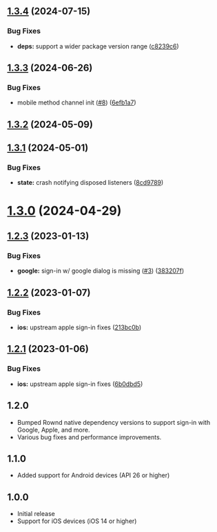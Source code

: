 

## [1.3.4](https://github.com/rownd/flutter/compare/1.3.3...1.3.4) (2024-07-15)


### Bug Fixes

* **deps:** support a wider package version range ([c8239c6](https://github.com/rownd/flutter/commit/c8239c6b66dc9744ab7ce047d76e274f44eb4fbc))

## [1.3.3](https://github.com/rownd/flutter/compare/1.3.2...1.3.3) (2024-06-26)


### Bug Fixes

* mobile method channel init ([#8](https://github.com/rownd/flutter/issues/8)) ([6efb1a7](https://github.com/rownd/flutter/commit/6efb1a790b1625ce5c691ef0fd7cfb4f3960ef50))

## [1.3.2](https://github.com/rownd/flutter/compare/1.3.1...1.3.2) (2024-05-09)

## [1.3.1](https://github.com/rownd/flutter/compare/1.3.0...1.3.1) (2024-05-01)


### Bug Fixes

* **state:** crash notifying disposed listeners ([8cd9789](https://github.com/rownd/flutter/commit/8cd9789ea12e1ff248e7008db1d07bf102057266))

# [1.3.0](https://github.com/rownd/flutter/compare/1.2.3...1.3.0) (2024-04-29)

## [1.2.3](https://github.com/rownd/flutter/compare/1.2.2...1.2.3) (2023-01-13)


### Bug Fixes

* **google:** sign-in w/ google dialog is missing ([#3](https://github.com/rownd/flutter/issues/3)) ([383207f](https://github.com/rownd/flutter/commit/383207f952b0ad3bd6cef856b7c837064546f7e9))

## [1.2.2](https://github.com/rownd/flutter/compare/1.2.1...1.2.2) (2023-01-07)


### Bug Fixes

* **ios:** upstream apple sign-in fixes ([213bc0b](https://github.com/rownd/flutter/commit/213bc0bca6f9f55be4e3d3ad079a48519f55f04a))

## [1.2.1](https://github.com/rownd/flutter/compare/1.2.0...1.2.1) (2023-01-06)


### Bug Fixes

* **ios:** upstream apple sign-in fixes ([6b0dbd5](https://github.com/rownd/flutter/commit/6b0dbd5bf49d7c0951de39558f88052e4cceeab5))

## 1.2.0

* Bumped Rownd native dependency versions to support sign-in with Google, Apple, and more.
* Various bug fixes and performance improvements.

## 1.1.0

* Added support for Android devices (API 26 or higher)

## 1.0.0

* Initial release
* Support for iOS devices (iOS 14 or higher)
